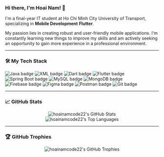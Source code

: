 ### Hi there, I'm Hoai Nam! 👋

I'm a final-year IT student at Ho Chi Minh City University of Transport, specializing in **Mobile Development** **Flutter**.

My passion lies in creating robust and user-friendly mobile applications. I'm constantly learning new things to improve my skills and am actively seeking an opportunity to gain more experience in a professional environment.

---

### 🛠️ My Tech Stack

<p>
  <img src="https://img.shields.io/badge/Java-007396?style=for-the-badge&logo=java&logoColor=white" alt="Java badge">
  <img src="https://img.shields.io/badge/XML-000?style=for-the-badge&logo=XML&logoColor=white" alt="XML badge">
  <img src="https://img.shields.io/badge/Dart-0175C2?style=for-the-badge&logo=dart&logoColor=white" alt="Dart badge">
  <img src="https://img.shields.io/badge/Flutter-02569B?style=for-the-badge&logo=flutter&logoColor=white" alt="Flutter badge">
  <img src="https://img.shields.io/badge/Spring_Boot-6DB33F?style=for-the-badge&logo=spring-boot&logoColor=white" alt="Spring Boot badge">
  <img src="https://img.shields.io/badge/MySQL-4479A1?style=for-the-badge&logo=mysql&logoColor=white" alt="MySQL badge">
  <img src="https://img.shields.io/badge/MongoDB-47A248?style=for-the-badge&logo=mongodb&logoColor=white" alt="MongoDB badge">
  <img src="https://img.shields.io/badge/Firebase-FFCA28?style=for-the-badge&logo=firebase&logoColor=white" alt="Firebase badge">
  <img src="https://img.shields.io/badge/Figma-F24E1E?style=for-the-badge&logo=figma&logoColor=white" alt="Figma badge">
  <img src="https://img.shields.io/badge/Postman-FF6C37?style=for-the-badge&logo=postman&logoColor=white" alt="Postman badge">
  <img src="https://img.shields.io/badge/Git-F05032?style=for-the-badge&logo=git&logoColor=white" alt="Git badge">
</p>

---

### 📈 GitHub Stats

<div align="center">
  <img src="https://github-readme-stats.vercel.app/api?username=hoainamcode22&show_icons=true&theme=radical" alt="hoainamcode22's GitHub Stats">
  <br>
  <img src="https://github-readme-stats.vercel.app/api/top-langs/?username=hoainamcode22&layout=compact&theme=radical" alt="hoainamcode22's Top Languages">
</div>

---

### 🏆 GitHub Trophies

<div align="center">
  <img src="https://github-profile-trophy.vercel.app/?username=hoainamcode22&theme=radical&no-frame=true" alt="hoainamcode22's GitHub Trophies">
</div>
